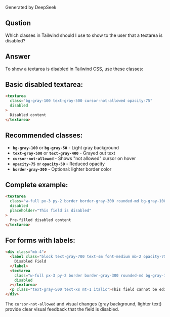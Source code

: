 Generated by DeepSeek

## Qustion

Which classes in Tailwind should I use to show to the user that a textarea is disabled?

## Answer

To show a textarea is disabled in Tailwind CSS, use these classes:

## Basic disabled textarea:
```html
<textarea 
  class="bg-gray-100 text-gray-500 cursor-not-allowed opacity-75"
  disabled
>
  Disabled content
</textarea>
```

## Recommended classes:
- **`bg-gray-100`** or **`bg-gray-50`** - Light gray background
- **`text-gray-500`** or **`text-gray-400`** - Grayed out text
- **`cursor-not-allowed`** - Shows "not allowed" cursor on hover
- **`opacity-75`** or **`opacity-50`** - Reduced opacity
- **`border-gray-300`** - Optional: lighter border color

## Complete example:
```html
<textarea 
  class="w-full px-3 py-2 border border-gray-300 rounded-md bg-gray-100 text-gray-500 cursor-not-allowed opacity-75"
  disabled
  placeholder="This field is disabled"
>
  Pre-filled disabled content
</textarea>
```

## For forms with labels:
```html
<div class="mb-4">
  <label class="block text-gray-700 text-sm font-medium mb-2 opacity-75">
    Disabled Field
  </label>
  <textarea
    class="w-full px-3 py-2 border border-gray-300 rounded-md bg-gray-100 text-gray-500 cursor-not-allowed opacity-75"
    disabled
  ></textarea>
  <p class="text-gray-500 text-xs mt-1 italic">This field cannot be edited</p>
</div>
```

The `cursor-not-allowed` and visual changes (gray background, lighter text) provide clear visual feedback that the field is disabled.

